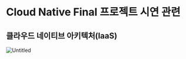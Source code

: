 # Cloud Native Final 프로젝트 시연 관련

## 클라우드 네이티브 아키텍처(IaaS)
![Untitled](https://github.com/GyeoungJun/travel/assets/110224872/fcf3977d-c0a8-4787-ad31-ab8cd67e6376)

